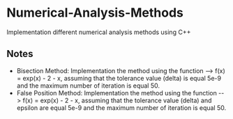 # Numerical-Analysis-Methods
Implementation different numerical analysis methods using  C++


## Notes
* Bisection Method: Implementation the method using the function --> f(x) = exp(x) - 2 - x, assuming that the tolerance value (delta) is equal 5e-9 and the maximum number of iteration is equal 50.
* False Position Method: Implementation the method using the function --> f(x) = exp(x) - 2 - x, assuming that the tolerance value (delta) and epsilon are equal 5e-9 and the maximum number of iteration is equal 50.
